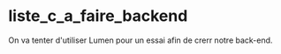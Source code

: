 # liste_c_a_faire_backend

On va tenter d'utiliser Lumen pour un essai afin de crerr notre back-end.